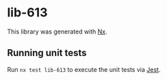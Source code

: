 # lib-613

This library was generated with [Nx](https://nx.dev).

## Running unit tests

Run `nx test lib-613` to execute the unit tests via [Jest](https://jestjs.io).
